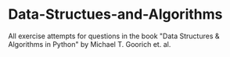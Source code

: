 # Data-Structues-and-Algorithms
All exercise attempts for questions in the book "Data Structures &amp; Algorithms in Python" by Michael T. Goorich et. al.
